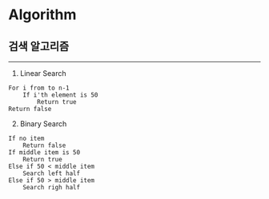 # Algorithm

## 검색 알고리즘

---

1. Linear Search

```
For i from to n-1
    If i'th element is 50
        Return true
Return false
```

2. Binary Search

```
If no item
    Return false
If middle item is 50
    Return true
Else if 50 < middle item
    Search left half
Else if 50 > middle item
    Search righ half
```
